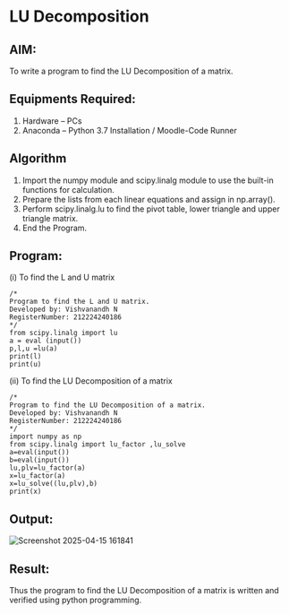 # LU Decomposition 

## AIM:
To write a program to find the LU Decomposition of a matrix.

## Equipments Required:
1. Hardware – PCs
2. Anaconda – Python 3.7 Installation / Moodle-Code Runner

## Algorithm
1. Import the numpy module and scipy.linalg module to use the built-in functions for calculation.
2. Prepare the lists from each linear equations and assign in np.array().
3. Perform scipy.linalg.lu to find the pivot table, lower triangle and upper triangle matrix.
4. End the Program.

## Program:
(i) To find the L and U matrix
```
/*
Program to find the L and U matrix.
Developed by: Vishvanandh N
RegisterNumber: 212224240186
*/
from scipy.linalg import lu
a = eval (input())
p,l,u =lu(a)
print(l)
print(u)
```
(ii) To find the LU Decomposition of a matrix
```
/*
Program to find the LU Decomposition of a matrix.
Developed by: Vishvanandh N
RegisterNumber: 212224240186
*/
import numpy as np
from scipy.linalg import lu_factor ,lu_solve
a=eval(input())
b=eval(input())
lu,plv=lu_factor(a)
x=lu_factor(a)
x=lu_solve((lu,plv),b)
print(x)
```

## Output:



![Screenshot 2025-04-15 161841](https://github.com/user-attachments/assets/6e47ea04-8d5d-4780-9d49-41f9f6072370)


## Result:
Thus the program to find the LU Decomposition of a matrix is written and verified using python programming.

